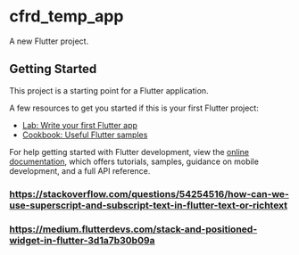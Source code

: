 # cfrd_temp_app

A new Flutter project.

## Getting Started

This project is a starting point for a Flutter application.

A few resources to get you started if this is your first Flutter project:

- [Lab: Write your first Flutter app](https://docs.flutter.dev/get-started/codelab)
- [Cookbook: Useful Flutter samples](https://docs.flutter.dev/cookbook)

For help getting started with Flutter development, view the
[online documentation](https://docs.flutter.dev/), which offers tutorials,
samples, guidance on mobile development, and a full API reference.

### https://stackoverflow.com/questions/54254516/how-can-we-use-superscript-and-subscript-text-in-flutter-text-or-richtext

### https://medium.flutterdevs.com/stack-and-positioned-widget-in-flutter-3d1a7b30b09a
